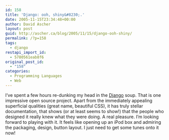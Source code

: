 ```yaml
---
id: 158
title: 'Django: ooh, shiny&#8230;.'
date: 2005-11-15T23:34:48+00:00
author: David Ascher
layout: post
guid: http://ascher.ca/blog/2005/11/15/django-ooh-shiny/
permalink: /?p=158
tags:
  - django
restapi_import_id:
  - 5780561eab8f6
original_post_id:
  - "158"
categories:
  - Programming Languages
  - Web
---
```

I&#8217;ve spent a few hours re-dunking my head in the [Django](http://www.djangoproject.com) soup. That is one impressive open source project. Apart from the immediately appealing superficial qualities (great name, beautiful CSS), it has truly stellar documentation, that shows (or at least seems to show!) that the people who designed it really knew what they were doing. A real pleasure. I&#8217;m looking forward to playing with it. It feels like opening up an iPod box and admiring the packaging, design, button layout. I just need to get some tunes onto it now!